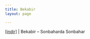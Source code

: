```yaml
---
title: Bekabir
layout: page

---
```

<a href="https://cloud.mail.ru/public/52d59d799570/BekaBir%20-%20Sonbaharda%20Sonbahar" target="_blank">[indir]</a> | Bekabir &#8211; Sonbaharda Sonbahar